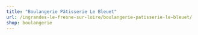 ```yaml
---
title: "Boulangerie Pâtisserie Le Bleuet"
url: /ingrandes-le-fresne-sur-loire/boulangerie-patisserie-le-bleuet/
shop: boulangerie
---
```

